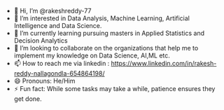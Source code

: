 - 👋 Hi, I’m @rakeshreddy-77
- 👀 I’m interested in Data Analysis, Machine Learning, Artificial Intelligence and Data Science.
- 🌱 I’m currently learning pursuing masters in Applied Statistics and Decision Analytics
- 💞️ I’m looking to collaborate on the organizations that help me to implement my knowledge on Data Science, AI,ML etc.
- 📫 How to reach me via linkedin : https://www.linkedin.com/in/rakesh-reddy-nallagondla-654864198/
- 😄 Pronouns: He/Him
- ⚡ Fun fact: While some tasks may take a while, patience ensures they get done.

<!---
rakeshreddy-77/rakeshreddy-77 is a ✨ special ✨ repository because its `README.md` (this file) appears on your GitHub profile.
You can click the Preview link to take a look at your changes.
--->
